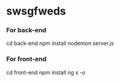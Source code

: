 # swsgfweds

### For back-end
cd back-end
npm install
nodemon server.js



### For front-end
cd front-end
npm install
ng s -o
